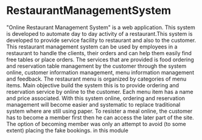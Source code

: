 # RestaurantManagementSystem
"Online Restaurant Management System" is a web application. This system is developed to automate day to day activity of a restaurant.This system is developed to provide
service facility to restaurant and also to the customer. This restaurant management system can be used by employees in a restaurant to handle the clients, their orders
and can help them easily find free tables or place orders. The services that are provided is food ordering and reservation table management by the customer through the
system online, customer information management, menu information management and feedback. The restaurant menu is organized by categories of menu items. Main objective 
build the system this is to provide ordering and reservation service by online to the customer. Each menu item has a name and price associated. With this system online,
ordering and reservation management will become easier and systematic to replace traditional system where are still using paper. To resister a meal online, the customer 
has to become a member first then he can access the later part of the site. The option of becoming member was only an attempt to avoid (to some extent) placing the fake 
bookings.
in this module
